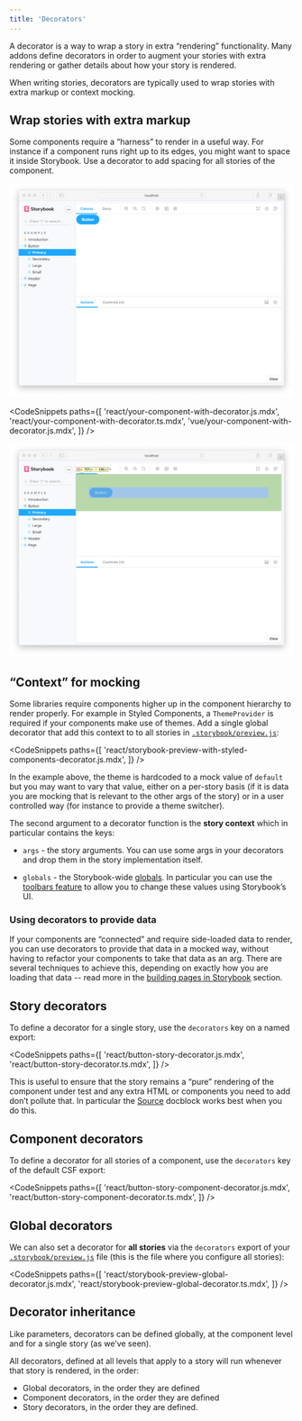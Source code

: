 ```yaml
---
title: 'Decorators'
---
```


A decorator is a way to wrap a story in extra “rendering” functionality. Many addons define decorators in order to augment your stories with extra rendering or gather details about how your story is rendered.

When writing stories, decorators are typically used to wrap stories with extra markup or context mocking.

## Wrap stories with extra markup

Some components require a “harness” to render in a useful way. For instance if a component runs right up to its edges, you might want to space it inside Storybook. Use a decorator to add spacing for all stories of the component.

![Story without padding](./decorators-no-padding.png)

<!-- prettier-ignore-start -->

<CodeSnippets
  paths={[
    'react/your-component-with-decorator.js.mdx',
    'react/your-component-with-decorator.ts.mdx',
    'vue/your-component-with-decorator.js.mdx',
  ]}
/>

<!-- prettier-ignore-end -->

![Story with padding](./decorators-padding.png)

## “Context” for mocking

Some libraries require components higher up in the component hierarchy to render properly. For example in Styled Components, a `ThemeProvider` is required if your components make use of themes. Add a single global decorator that add this context to to all stories in [`.storybook/preview.js`](../configure/overview.md#configure-story-rendering):

<!-- prettier-ignore-start -->

<CodeSnippets
  paths={[
    'react/storybook-preview-with-styled-components-decorator.js.mdx',
  ]}
/>

<!-- prettier-ignore-end -->

In the example above, the theme is hardcoded to a mock value of `default` but you may want to vary that value, either on a per-story basis (if it is data you are mocking that is relevant to the other args of the story) or in a user controlled way (for instance to provide a theme switcher).

The second argument to a decorator function is the **story context** which in particular contains the keys:

- `args` - the story arguments. You can use some args in your decorators and drop them in the story implementation itself.

- `globals` - the Storybook-wide [globals](../essentials/toolbars-and-globals.md#globals). In particular you can use the [toolbars feature](../essentials/toolbars-and-globals.md#global-types-toolbar-annotations) to allow you to change these values using Storybook’s UI.

### Using decorators to provide data

If your components are “connected” and require side-loaded data to render, you can use decorators to provide that data in a mocked way, without having to refactor your components to take that data as an arg. There are several techniques to achieve this, depending on exactly how you are loading that data -- read more in the [building pages in Storybook](../workflows/build-pages-with-storybook.md) section.

## Story decorators

To define a decorator for a single story, use the `decorators` key on a named export:

<!-- prettier-ignore-start -->

<CodeSnippets
  paths={[
    'react/button-story-decorator.js.mdx',
    'react/button-story-decorator.ts.mdx',
  ]}
/>

<!-- prettier-ignore-end -->

This is useful to ensure that the story remains a “pure” rendering of the component under test and any extra HTML or components you need to add don’t pollute that. In particular the [Source](../writing-docs/doc-blocks.md#source) docblock works best when you do this.

## Component decorators

To define a decorator for all stories of a component, use the `decorators` key of the default CSF export:

<!-- prettier-ignore-start -->

<CodeSnippets
  paths={[
    'react/button-story-component-decorator.js.mdx',
    'react/button-story-component-decorator.ts.mdx',
  ]}
/>

<!-- prettier-ignore-end -->

## Global decorators

We can also set a decorator for **all stories** via the `decorators` export of your [`.storybook/preview.js`](../configure/overview.md#configure-story-rendering) file (this is the file where you configure all stories):

<!-- prettier-ignore-start -->

<CodeSnippets
  paths={[
    'react/storybook-preview-global-decorator.js.mdx',
    'react/storybook-preview-global-decorator.ts.mdx',
  ]}
/>

<!-- prettier-ignore-end -->

## Decorator inheritance

Like parameters, decorators can be defined globally, at the component level and for a single story (as we’ve seen).

All decorators, defined at all levels that apply to a story will run whenever that story is rendered, in the order:

- Global decorators, in the order they are defined
- Component decorators, in the order they are defined
- Story decorators, in the order they are defined.
